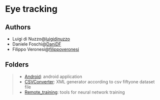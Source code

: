 # Eye tracking

## Authors

+ Luigi di Nuzzo@[luigidinuzzo](https://github.com/luigidinuzzo)
+ Daniele Foschi@[DaniDF](https://github.com/DaniDF)
+ Filippo Veronesi@[filippoveronesi](https://github.com/filippoveronesi)

## Folders

> + [Android][lk_andr]: android application
> + [CSVConverter][lk_csv]: XML generator according to csv fiftyone dataset file
> + [Remote_training][lk_rt]: tools for neural network training

[lk_andr]: https://github.com/luigidinuzzo/sistemiDigitali2022/tree/master/Android	"Android"
[lk_csv]: https://github.com/luigidinuzzo/sistemiDigitali2022/tree/master/CSVConverter "CSVConverter"
[lk_rt]: https://github.com/luigidinuzzo/sistemiDigitali2022/tree/master/Remote_training "Remote training"

